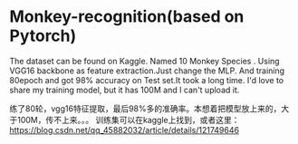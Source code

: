 # Monkey-recognition(based on Pytorch)
The dataset can be found on Kaggle. Named 10 Monkey Species .
Using VGG16 backbone as feature extraction.Just change the MLP.
And training 80epoch and got 98% accuracy on Test set.It took a long time.
I'd love to share my training model, but it has 100M and I can't upload it.


练了80轮，vgg16特征提取，最后98%多的准确率。本想着把模型放上来的，大于100M，传不上来。。。
训练集可以在kaggle上找到，或者这里：https://blog.csdn.net/qq_45882032/article/details/121749646
